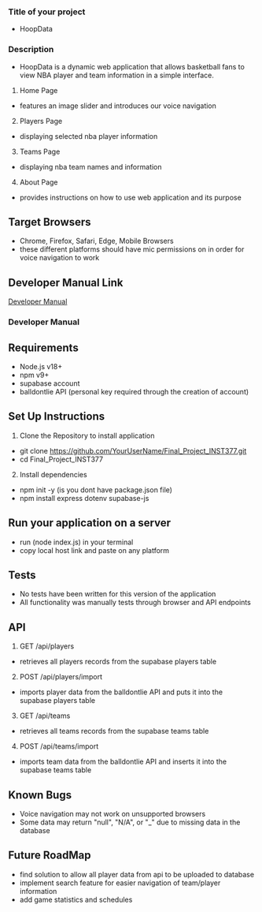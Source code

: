 ### Title of your project
- HoopData

### Description 
- HoopData is a dynamic web application that allows basketball fans to view NBA player and team information in a simple interface.

1. Home Page
- features an image slider and introduces our voice navigation
2. Players Page
- displaying selected nba player information
3. Teams Page
- displaying nba team names and information
4. About Page
- provides instructions on how to use web application and its purpose

## Target Browsers
- Chrome, Firefox, Safari, Edge, Mobile Browsers
- these different platforms should have mic permissions on in order for voice navigation to work

## Developer Manual Link
[Developer Manual](./docs/README.md)

### Developer Manual

## Requirements
- Node.js v18+
- npm v9+
- supabase account
- balldontlie API (personal key required through the creation of account)

## Set Up Instructions
1. Clone the Repository to install application
- git clone https://github.com/YourUserName/Final_Project_INST377.git
- cd Final_Project_INST377
2. Install dependencies
- npm init -y (is you dont have package.json file)
- npm install express dotenv supabase-js

## Run your application on a server
- run (node index.js) in your terminal
- copy local host link and paste on any platform

## Tests
- No tests have been written for this version of the application
- All functionality was manually tests through browser and API endpoints

## API
1. GET /api/players
- retrieves all players records from the supabase players table
2. POST /api/players/import
- imports player data from the balldontlie API and puts it into the supabase players table
3. GET /api/teams
- retrieves all teams records from the supabase teams table
4. POST /api/teams/import
- imports team data from the balldontlie API and inserts it into the supabase teams table

## Known Bugs
- Voice navigation may not work on unsupported browsers
- Some data may return "null", "N/A", or "_" due to missing data in the database

## Future RoadMap
- find solution to allow all player data from api to be uploaded to database
- implement search feature for easier navigation of team/player information
- add game statistics and schedules
